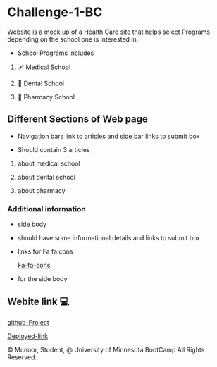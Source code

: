# Challenge-1-BC

Website is a mock up of a Health Care site that helps select Programs depending on the school one is interested in.

* School Programs includes

1. 🩹 Medical School

2. 🦷 Dental School

3. 💊 Pharmacy School


## Different Sections of Web page

* Navigation bars link to articles and side bar links to submit box

* Should contain 3 articles

1. about medical school

2. about dental school

3. about pharmacy

###  Additional information 


* side body 

- should have some informational details and links to submit box

* links for Fa fa cons
  
   [Fa-fa-cons](https://cdnjs.cloudflare.com/ajax/libs/font-awesome/4.7.0/css/font-awesome.min.css)

- for the side body

## Webite link 💻

[github-Project](https://mcnoor.github.io/Challenge-1-BC/#)

[Deployed-link](https://github.com/Mcnoor/Challenge-1-BC.git)

© Mcnoor, Student, @ University of Minnesota BootCamp All Rights Reserved.
